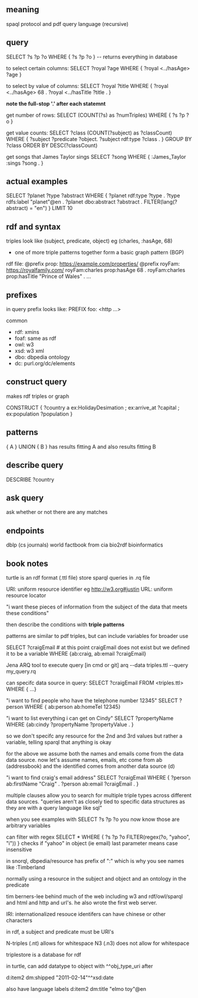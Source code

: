 ## meaning
spaql  protocol and pdf query language (recursive)

## query

SELECT ?s ?p ?o
WHERE { ?s ?p ?o } -- returns everything in database

to select certain columns:
SELECT ?royal ?age
WHERE { ?royal <../hasAge> ?age }

to select by value of columns:
SELECT ?royal ?title
WHERE { ?royal <../hasAge> 68 .
		?royal <../hasTitle ?title .
}

**note the full-stop '.' after each statemnt**

get number of rows:
SELECT (COUNT(?s) as ?numTriples)
WHERE { ?s ?p ?o }

get value counts:
SELECT ?class (COUNT(?subject) as ?classCount)
WHERE {
	?subject ?predicate ?object.
	?subject rdf:type ?class .
}
GROUP BY ?class
ORDER BY DESC(?classCount)

get songs that James Taylor sings
SELECT ?song
WHERE { :James_Taylor :sings ?song . }

## actual examples

SELECT ?planet ?type ?abstract
WHERE {
?planet rdf:type ?type .
?type rdfs:label "planet"@en .
?planet dbo:abstract ?abstract .
FILTER(lang(?abstract) = "en")
} LIMIT 10
## rdf and syntax

triples look like
(subject, predicate, object)
eg (charles, :hasAge, 68)

- one of more triple patterns together form a basic graph pattern (BGP)

rdf file:
@prefix prop: <https://example.com/properties/>
@prefix royFam: <https://royalfamily.com/>
royFam:charles prop:hasAge 68 .
royFam:charles prop:hasTitle "Prince of Wales" .
...

## prefixes

in query prefix looks like:
PREFIX foo: <http ...>

common
- rdf: xmins
- foaf: same as rdf
- owl: w3
- xsd: w3 xml
- dbo: dbpedia ontology
- dc: purl.org/dc/elements

## construct query
makes rdf triples or graph

CONSTRUCT {
	?country a ex:HolidayDesimation ;
		ex:arrive_at ?capital ;
		ex:population ?population
}

## patterns
{ A } UNION { B } has results fitting A and also results fitting B



## describe query
DESCRIBE ?country

## ask query
ask whether or not there are any matches

## endpoints
dblp (cs journals)
world factbook from cia
bio2rdf bioinformatics

## book notes

turtle is an rdf format (.ttl file)
store sparql queries in .rq file

URI: uniform resource identifier eg http://w3.org#justin
URL: uniform resource locator

"i want these pieces of information from the subject of the data that meets these conditions"

then describe the conditions with **triple patterns**

patterns are similar to pdf triples, but can include variables for broader use

SELECT ?craigEmail # at this point craigEmail does not exist but we defined it to be a variable
WHERE {ab:craig, ab:email ?craigEmail}

Jena ARQ tool to execute query
[in cmd or git] arq --data triples.ttl --query my_query.rq

can specifc data source in query:
SELECT ?craigEmail FROM <triples.ttl> WHERE { ...}

"i want to find people who have the telephone number 12345"
SELECT ?person
WHERE { ab:person ab:homeTel 12345}

"i want to list everything i can get on Cindy"
SELECT ?propertyName
WHERE {ab:cindy ?propertyName ?propertyValue . }

so we don't specifc any resource for the 2nd and 3rd values but rather a variable, telling sparql that anything is okay

for the above we assume both the names and emails come from the data data source. now let's assume names, emails, etc come from ab (addressbook) and the identified comes from another data source (d)

"i want to find craig's email address"
SELECT ?craigEmail
WHERE {
	?person ab:firstName "Craig" .
	?person ab:email ?craigEmail .
}

multiple clauses allow you to search for multiple triple types across different data sources. "queries aren't as closely tied to specific data structures as they are with a query language like sql"

when you see examples with SELECT ?s ?p ?o you now know those are arbitrary variables

can filter with regex
SELECT *
WHERE {
	?s ?p ?o
	FILTER(regex(?o, "yahoo", "i"))
}
checks if "yahoo" in object (ie email)
last parameter means case insensitive

in snorql, dbpedia/resource has prefix of ":" which is why you see names like :Timberland

normally using a resource in the subject and object and an ontology in the predicate

tim berners-lee behind much of the web including w3 and rdf/owl/sparql and html and http and url's. he also wrote the first web server.

IRI: internationalized resouce identifers
can have chinese or other characters

in rdf, a subject and predicate must be URI's

N-triples (.nt) allows for whitespace
N3 (.n3) does not allow for whitespace

triplestore is a database for rdf

in turtle, can add datatype to object with ^^obj_type_uri after

d:item2 dm:shipped   "2011-02-14"^^xsd:date

also have language labels
d:item2 dm:title   "elmo toy"@en


